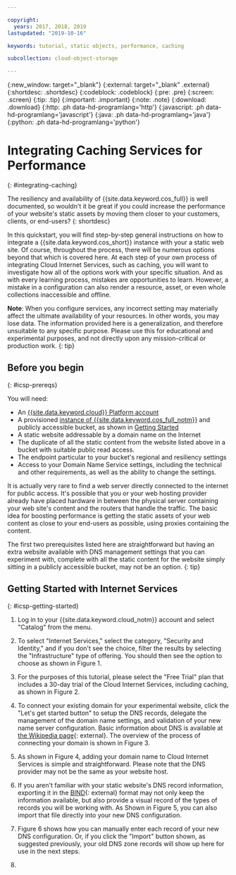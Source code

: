 ```yaml
---

copyright:
  years: 2017, 2018, 2019
lastupdated: "2019-10-16"

keywords: tutorial, static objects, performance, caching

subcollection: cloud-object-storage

---
```

{:new_window: target="_blank"}
{:external: target="_blank" .external}
{:shortdesc: .shortdesc}
{:codeblock: .codeblock}
{:pre: .pre}
{:screen: .screen}
{:tip: .tip}
{:important: .important}
{:note: .note}
{:download: .download} 
{:http: .ph data-hd-programlang='http'} 
{:javascript: .ph data-hd-programlang='javascript'} 
{:java: .ph data-hd-programlang='java'} 
{:python: .ph data-hd-programlang='python'}

# Integrating Caching Services for Performance 
{: #integrating-caching}

The resiliency and availability of {{site.data.keyword.cos_full}} is well documented, so wouldn't it be great if you could increase the performance of your website's static assets by moving them closer to your customers, clients, or end-users? 
{: shortdesc}

In this quickstart, you will find step-by-step general instructions on how to integrate a {{site.data.keyword.cos_short}} instance with your a static web site. Of course, throughout the process, there will be numerous options beyond that which is covered here. At each step of your own process of integrating Cloud Internet Services, such as caching, you will want to investigate how all of the options work with your specific situation. And as with every learning process, mistakes are opportunities to learn. However, a mistake in a configuration can also render a resource, asset, or even whole collections inaccessible and offline.

**Note**: When you configure services, any incorrect setting may materially affect the ultimate availability of your resources. In other words, you may lose data. The information provided here is a generalization, and therefore unsuitable to any specific purpose. Please use this for educational and experimental purposes, and not directly upon any mission-critical or production work.
{: tip}

## Before you begin
{: #icsp-prereqs}

You will need:

* An [{{site.data.keyword.cloud}} Platform account](https://cloud.ibm.com/login)
* A provisioned [instance of {{site.data.keyword.cos_full_notm}}](/docs/services/cloud-object-storage/basics?topic=cloud-object-storage-provision) and publicly accessible bucket, as shown in [Getting Started](/docs/cloud-object-storage?topic=cloud-object-storage-getting-started)
* A static website addressable by a domain name on the Internet
* The duplicate of all the static content from the website listed above in a bucket with suitable public read access.
* The endpoint particular to your bucket's regional and resiliency settings
* Access to your Domain Name Service settings, including the technical and other requirements, as well as the ability to change the settings.

It is actually very rare to find a web server directly connected to the internet for public access. It's possible that you or your web hosting provider already have placed hardware in between the physical server containing your web site's content and the routers that handle the traffic. The basic idea for boosting performance is getting the static assets of your web content as close to your end-users as possible, using proxies containing the content.

The first two prerequisites listed here are straightforward but having an extra website available with DNS management settings that you can experiment with, complete with all the static content for the website simply sitting in a publicly accessible bucket, may not be an option. 
{: tip}

## Getting Started with Internet Services
{: #icsp-getting-started} 

1. Log in to your {{site.data.keyword.cloud_notm}} account and select "Catalog" from the menu.

2. To select "Internet Services," select the category, "Security and Identity," and if you don't see the choice, filter the results by selecting the "Infrastructure" type of offering. You should then see the option to choose as shown in Figure 1.

3. For the purposes of this tutorial, please select the "Free Trial" plan that includes a 30-day trial of the Cloud Internet Services, including caching, as shown in Figure 2.

4. To connect your existing domain for your experimental website, click the "Let's get started button" to setup the DNS records, delegate the management of the domain name settings, and validation of your new name server configuration. Basic information about DNS is available at [the Wikipedia page](https://en.wikipedia.org/wiki/Domain_Name_System){: external}. The overview of the process of connecting your domain is shown in Figure 3.

5. As shown in Figure 4, adding your domain name to Cloud Internet Services is simple and straightforward. Please note that the DNS provider may not be the same as your website host.

6. If you aren't familiar with your static website's DNS record information, exporting it in the [BIND](https://help.dyn.com/how-to-format-a-zone-file/){: external} format may not only keep the information available, but also provide a visual record of the types of records you will be working with. As Shown in Figure 5, you can also import that file directly into your new DNS configuration.

7. Figure 6 shows how you can manually enter each record of your new DNS configuration. Or, if you click the "Import" button shown, as suggested previously, your old DNS zone records will show up here for use in the next steps.

8. 